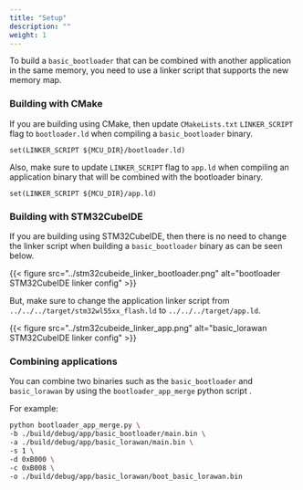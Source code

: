```yaml
---
title: "Setup"
description: ""
weight: 1
---
```


To build a `basic_bootloader` that can be combined with another application in the same memory, you need to use a linker script that supports the new memory map.

### Building with CMake

If you are building using CMake, then update `CMakeLists.txt` `LINKER_SCRIPT` flag to `bootloader.ld` when compiling a `basic_bootloader` binary.

```
set(LINKER_SCRIPT ${MCU_DIR}/bootloader.ld)
```

Also, make sure to update `LINKER_SCRIPT` flag to `app.ld` when compiling an application binary that will be combined with the bootloader binary.

```
set(LINKER_SCRIPT ${MCU_DIR}/app.ld)
```

### Building with STM32CubeIDE

If you are building using STM32CubeIDE, then there is no need to change the linker script when building a `basic_bootloader` binary as can be seen below.

{{< figure src="../stm32cubeide_linker_bootloader.png" alt="bootloader STM32CubeIDE linker config" >}}

But, make sure to change the application linker script from `../../../target/stm32wl55xx_flash.ld` to `../../../target/app.ld`.

{{< figure src="../stm32cubeide_linker_app.png" alt="basic_lorawan STM32CubeIDE linker config" >}}

### Combining applications

You can combine two binaries such as the `basic_bootloader` and `basic_lorawan` by using the `bootloader_app_merge` python script .

For example:

```sh
python bootloader_app_merge.py \
-b ./build/debug/app/basic_bootloader/main.bin \
-a ./build/debug/app/basic_lorawan/main.bin \
-s 1 \
-d 0xB000 \
-c 0xB008 \
-o ./build/debug/app/basic_lorawan/boot_basic_lorawan.bin
```
